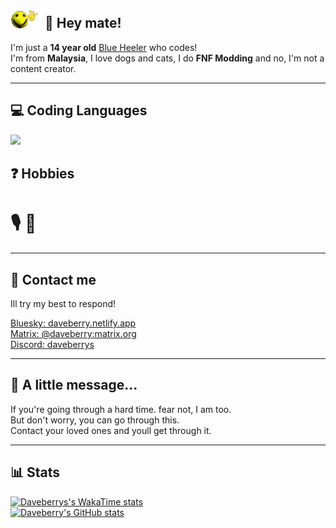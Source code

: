<h2> 
    <img src="images/wavey.gif" width="50">
    👋 Hey mate!
</h2>

<p>
    I'm just a <b>14 year old</b> <a href="https://en.wikipedia.org/wiki/Australian_Cattle_Dog">Blue Heeler</a> who codes! <br>
    I'm from <b>Malaysia</b>, I love dogs and cats, I do <b>FNF Modding</b> and no, I'm not a content creator.
</p>

---

<h2> 💻 Coding Languages </h2>
<img src="https://skillicons.dev/icons?i=haxeflixel,lua,html,css&theme=dark" href="https://skillicons.dev/">
<h2> ❓ Hobbies </h2>
<h1>🎙️ 🎨</h1>

---

<h2> 📱 Contact me </h2>
<p> Ill try my best to respond! </p>
<a href="https://bsky.app/profile/daveberry.netlify.app/">Bluesky: daveberry.netlify.app</a> <br>
<a href="https://daveberry.netlify.app/">Matrix: @daveberry:matrix.org</a> <br>
<a href="https://daveberry.netlify.app/">Discord: daveberrys</a>

---

<h2> 💬 A little message... </h2>
<p>
    If you're going through a hard time. fear not, I am too. <br>
    But don't worry, you can go through this. <br>
    Contact your loved ones and youll get through it.
</p>

---
<h2>📊 Stats</h2>

[![Daveberrys's WakaTime stats](https://github-readme-stats.vercel.app/api/wakatime?username=Daveberry&theme=tokyonight&layout=compact)](https://github.com/anuraghazra/github-readme-stats) <br>
[![Daveberry's GitHub stats](https://github-readme-stats.vercel.app/api?username=daveberrys&theme=tokyonight&layout=compact)](https://github.com/anuraghazra/github-readme-stats)
